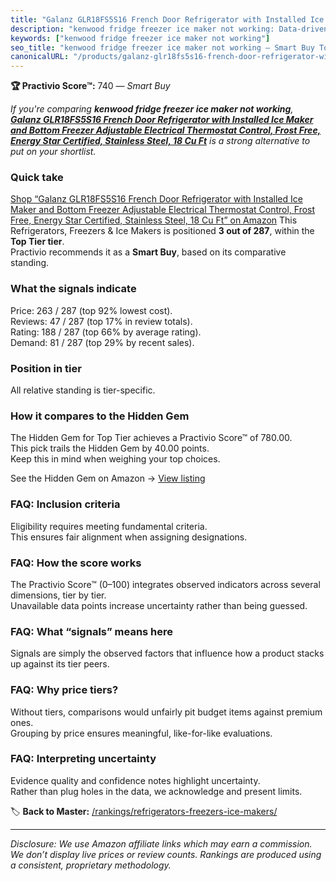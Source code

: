 ```yaml
---
title: "Galanz GLR18FS5S16 French Door Refrigerator with Installed Ice Maker and Bottom Freezer Adjustable Electrical Thermostat Control, Frost Free, Energy Star Certified, Stainless Steel, 18 Cu Ft"
description: "kenwood fridge freezer ice maker not working: Data-driven within Top Tier ranking using the Practivio Score™. Positioned by quality, value, demand, findability…"
keywords: ["kenwood fridge freezer ice maker not working"]
seo_title: "kenwood fridge freezer ice maker not working — Smart Buy Top Tier (2025)"
canonicalURL: "/products/galanz-glr18fs5s16-french-door-refrigerator-with-installed-ice-maker-and-bottom-freezer-adjustable-electrical-thermostat-control-frost-free-energy-star-certified-stainless-steel-18-cu-ft-B08QYTQ4T9/"
---
```


**🏆 Practivio Score™:** 740 — _Smart Buy_


*If you're comparing **kenwood fridge freezer ice maker not working**, **[Galanz GLR18FS5S16 French Door Refrigerator with Installed Ice Maker and Bottom Freezer Adjustable Electrical Thermostat Control, Frost Free, Energy Star Certified, Stainless Steel, 18 Cu Ft](https://www.amazon.com/dp/B08QYTQ4T9?tag=practivio-20)** is a strong alternative to put on your shortlist.*
### Quick take
[Shop “Galanz GLR18FS5S16 French Door Refrigerator with Installed Ice Maker and Bottom Freezer Adjustable Electrical Thermostat Control, Frost Free, Energy Star Certified, Stainless Steel, 18 Cu Ft” on Amazon](https://www.amazon.com/dp/B08QYTQ4T9?tag=practivio-20)
This Refrigerators, Freezers & Ice Makers is positioned **3 out of 287**, within the **Top Tier tier**.  
Practivio recommends it as a **Smart Buy**, based on its comparative standing.

### What the signals indicate
Price: 263 / 287 (top 92% lowest cost).  
Reviews: 47 / 287 (top 17% in review totals).  
Rating: 188 / 287 (top 66% by average rating).  
Demand: 81 / 287 (top 29% by recent sales).

### Position in tier
All relative standing is tier-specific.

### How it compares to the Hidden Gem
The Hidden Gem for Top Tier achieves a Practivio Score™ of 780.00.  
This pick trails the Hidden Gem by 40.00 points.  
Keep this in mind when weighing your top choices.  

See the Hidden Gem on Amazon → [View listing](https://www.amazon.com/dp/B07W48P1HK?tag=practivio-20)

### FAQ: Inclusion criteria
Eligibility requires meeting fundamental criteria.  
This ensures fair alignment when assigning designations.

### FAQ: How the score works
The Practivio Score™ (0–100) integrates observed indicators across several dimensions, tier by tier.  
Unavailable data points increase uncertainty rather than being guessed.

### FAQ: What “signals” means here
Signals are simply the observed factors that influence how a product stacks up against its tier peers.

### FAQ: Why price tiers?
Without tiers, comparisons would unfairly pit budget items against premium ones.  
Grouping by price ensures meaningful, like-for-like evaluations.

### FAQ: Interpreting uncertainty
Evidence quality and confidence notes highlight uncertainty.  
Rather than plug holes in the data, we acknowledge and present limits.


🏷️ **Back to Master:** [/rankings/refrigerators-freezers-ice-makers/](/rankings/refrigerators-freezers-ice-makers/)

---
_Disclosure: We use Amazon affiliate links which may earn a commission. We don’t display live prices or review counts. Rankings are produced using a consistent, proprietary methodology._
